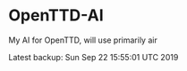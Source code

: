 # OpenTTD-AI
My AI for OpenTTD, will use primarily air

Latest backup: Sun Sep 22 15:55:01 UTC 2019
